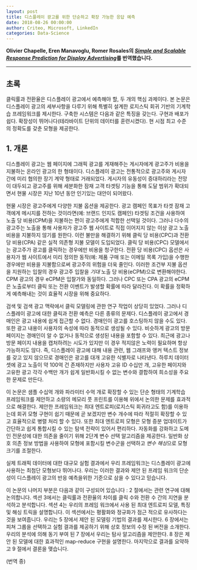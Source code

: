 ```yaml
---
layout: post
title: 디스플레이 광고를 위한 단순하고 확장 가능한 응답 예측
date: 2018-08-26 00:00:00
author: Criteo, Microsoft, LinkedIn
categories: Data-Science
---  
```

  
  
**Olivier Chapelle, Eren Manavoglu, Romer Rosales의 [*Simple and Scalable Response Prediction for Display Advertising*](http://people.csail.mit.edu/romer/papers/TISTRespPredAds.pdf)를 번역했습니다.**
  
  
- - -
    
## 초록
  
클릭률과 전환율은 디스플레이 광고에서 예측해야 할, 두 개의 핵심 과제이다. 본 논문은 디스플레이 광고의 세부사항을 다루기 위해 특별히 설계한 로지스틱 회귀 기반의 기계학습 프레임워크를 제시한다. 구축한 시스템은 다음과 같은 특징을 갖는다. 구현과 배포가 쉽다. 확장성이 뛰어나다(테라바이트 단위의 데이터를 훈련시켰다). 현 시점 최고 수준의 정확도를 갖춘 모형을 제공한다.
  
## 1. 개론  
  
디스플레이 광고는 웹 페이지에 그래픽 광고를 게재해주는 게시자에게 광고주가 비용을 지불하는 온라인 광고의 한 형태이다. 디스플레이 광고는 전통적으로 광고주와 게시자 간에 미리 협의한 장기 계약 형태로 거래되었다. 게시자의 유동성이 증대하리라는 전망이 대두되고 광고주를 위해 세분화한 잠재 고객 타겟팅 기능을 통해 도달 범위가 확대되면서 현물 시장은 지난 10년 동안 인기있는 대안이 되어왔다.
  
현물 시장은 광고주에게 다양한 지불 옵션을 제공한다. 광고 캠페인 목표가 타겟 잠재 고객에게 메시지를 전하는 것이라면(예: 브랜드 인지도 캠페인) 타겟팅 조건을 사용하여 노출 당 비용(CPM)을 지불하는 편이 광고주에게 적합한 선택일 것이다. 그러나 다수의 광고주는 노출을 통해 사용자가 광고주 웹 사이트로 직접 이어지지 않는 이상 광고 노출 비용을 지불하지 않기를 원한다. 이런 불만을 해결하기 위해 클릭 당 비용(CPC)과 전환 당 비용(CPA) 같은 실적 의존형 지불 모델이 도입되었다. 클릭 당 비용(CPC) 모델에서는 광고주가 광고를 클릭하는 경우에만 비용을 청구한다. 전환 당 비용(CPC) 옵션은 사용자가 웹 사이트에서 미리 정의한 동작(예: 제품 구매 또는 이메일 목록 가입)을 수행한 경우에만 비용을 지불함으로써 광고주의 위험을 더욱 줄인다. 이러한 조건부 지불 옵션을 지원하는 입찰의 경우 광고주 입찰을 *기대* 노출 당 비용(eCPM)으로 변환해야한다. CPM 광고의 경우 eCPM은 입찰가와 동일하다. 그러나 CPC 또는 CPA 광고의 eCPM은 노출로부터 클릭 또는 전환 이벤트가 발생할 확률에 따라 달라진다. 이 확률을 정확하게 예측해내는 것이 효율적 시장을 위해 중요하다.

검색 및 검색 광고 맥락에서 클릭 모델링에 관한 연구 작업이 상당히 있었다. 그러나 디스플레이 광고에 대한 클릭과 전환 예측은 다른 종류의 문제다. 디스플레이 광고에서 경매인은 광고 내용에 쉽게 접근할 수 없다. 경매인이 광고를 호스팅하지 않을 수도 있다. 또한 광고 내용이 사용자의 속성에 따라 동적으로 생성될 수 있다. 비슷하게 광고의 방문 페이지는 경매인이 알 수 없거나 동적으로 생성된 내용을 포함할 수 있다. 최근에 광고나 방문 페이지 내용을 캡처하려는 시도가 있지만 이 경우 적지않은 노력이 필요하며 항상 가능하지도 않다. 즉, 디스플레이 광고에 대해 내용 관련, 웹 그래프와 앵커 텍스트 정보를 갖고 있지 않으므로 경매인은 광고를 대개 고유한 식별자로 나타낸다. 하루치 데이터셋에 광고 노출이 약 100억 건 존재하지만 사용자 고유 ID 수십만 개, 고유한 페이지와 고유한 광고 각각 수백만 개가 쉽게 일반화시킬 수 없는 변수와 결합하여 희소성을 주요한 문제로 만든다.
  
이 논문은 샘플 수십억 개와 파라미터 수억 개로 확장할 수 있는 단순 형태의 기계학습 프레임워크를 제안하고 소량의 메모리 풋 프린트를 이용해 위에서 논의한 문제를 효과적으로 해결한다. 제안한 프레임워크는 최대 엔트로피(로지스틱 회귀라고도 함)를 이용하는데 회귀 모형 구현이 쉽기 때문에 곧 보겠지만 변수 개수에 따라 적절히 확장할 수 있고 효율적으로 병렬 처리 할 수 있다. 또한 최대 엔트로피 모형은 모형 증분 업데이트가 간단하고 쉽게 통합시킬 수 있는 탐색 전략이 있어서 편리하다. 자동화를 강화하고 도메인 전문성에 대한 의존을 줄이기 위해 2단계 변수 선택 알고리즘을 제공한다. 일반화 상호 의존 정보 방법을 사용하여 모형에 포함시킬 변수군을 선택하고 *변수 해싱*으로 모형 크기를 조절한다.
 
실제 트래픽 데이터에 대한 대규모 실험 결과에서 우리 프레임워크는 디스플레이 광고에 사용하는 최첨단 모형보다 뛰어나다. 우리는 이러한 결과와 제안 된 프레임 워크의 단순성이 디스플레이 광고의 반응 예측을위한 기준으로 삼을 수 있다고 믿습니다.

이 논문의 나머지 부분은 다음과 같이 구성되어 있습니다 : 2 절에서는 관련 연구에 대해 논의합니다. 섹션 3에서는 클릭률과 전환율의 차이를
클릭 수와 전환 수 간의 지연을 분석하고 분석합니다. 섹션 4는 우리의 프레임 워크에서 사용 된 최대 엔트로피 모델, 특징 및 해싱 트릭을 설명합니다. 이 섹션에서는 평활화와 정규화가 점근 적으로 유사하다는 것을 보여줍니다. 우리는 5 장에서 제안 된 모델링 기법의 결과를 제시한다. 6 장에서는 피쳐 그룹을 선택하고 실험 결과를 제공하기 위해 상호 정보의 수정 된 버전을 소개한다. 우리의 분석에 의해 동기 부여 된 7 장에서 우리는 탐사 알고리즘을 제안한다. 8 장은 제안 된 모델에 대한 효과적인 map-reduce 구현을 설명한다. 마지막으로 결과를 요약하고 9 절에서 결론을 맺습니다.
  
(번역 중)
